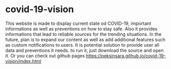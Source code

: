 # covid-19-vision
 This website is made to display current state od COVID-19, important informations as well as preventions on how to stay safe. Also it provides informations that lead to reliable sources for the trending situations. In the future, plan is to expand our content as well as add additional features such as custom notifications to users.
It is potential solution to provide user all data and preventions it needs.
to run it, just download the source and open it. Or you can check out github pages https://peksinsara.github.io/covid-19-vision/index.html
